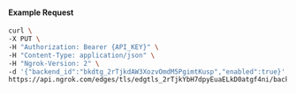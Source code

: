 <!-- Code generated for API Clients. DO NOT EDIT. -->

#### Example Request

```bash
curl \
-X PUT \
-H "Authorization: Bearer {API_KEY}" \
-H "Content-Type: application/json" \
-H "Ngrok-Version: 2" \
-d '{"backend_id":"bkdtg_2rTjkdAW3XozvOmdM5PgimtKusp","enabled":true}' \
https://api.ngrok.com/edges/tls/edgtls_2rTjkYbH7dpyEuaELkD0atgf4ni/backend
```
